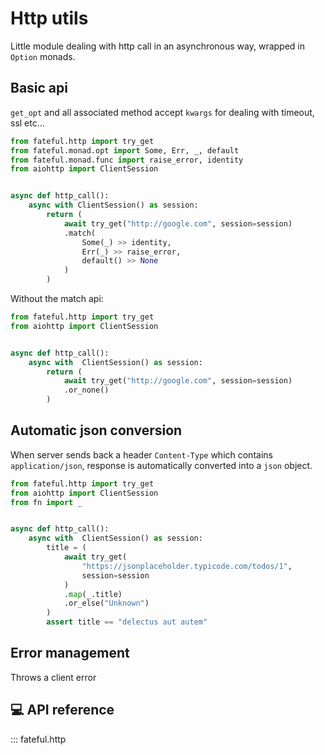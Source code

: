 # Http utils

Little module dealing with http call in an asynchronous way, wrapped
in `Option` monads.

## Basic api

`get_opt` and all associated method accept `kwargs` for dealing with timeout, ssl etc...

```python
from fateful.http import try_get
from fateful.monad.opt import Some, Err, _, default
from fateful.monad.func import raise_error, identity
from aiohttp import ClientSession


async def http_call():
    async with ClientSession() as session:
        return (
            await try_get("http://google.com", session=session)
            .match(
                Some(_) >> identity,
                Err(_) >> raise_error,
                default() >> None
            )
        )
```

Without the match api:

```python
from fateful.http import try_get
from aiohttp import ClientSession


async def http_call():
    async with  ClientSession() as session:
        return (
            await try_get("http://google.com", session=session)
            .or_none()
        )
```

## Automatic json conversion

When server sends back a header `Content-Type` which contains `application/json`,
response is automatically converted into a `json` object.

```python
from fateful.http import try_get
from aiohttp import ClientSession
from fn import _


async def http_call():
    async with  ClientSession() as session:
        title = (
            await try_get(
                "https://jsonplaceholder.typicode.com/todos/1",
                session=session
            )
            .map(_.title)
            .or_else("Unknown")
        )
        assert title == "delectus aut autem"
```

## Error management

Throws a client error

## 💻 API reference

::: fateful.http
